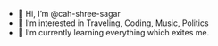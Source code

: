 - 👋 Hi, I’m @cah-shree-sagar
- 👀 I’m interested in Traveling, Coding, Music, Politics
- 🌱 I’m currently learning everything which exites me.

<!---
cah-shree-sagar/cah-shree-sagar is a ✨ special ✨ repository because its `README.md` (this file) appears on your GitHub profile.
You can click the Preview link to take a look at your changes.
--->
